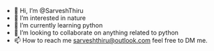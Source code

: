 - 👋 Hi, I’m @SarveshThiru
- 👀 I’m interested in nature
- 🌱 I’m currently learning python
- 💞️ I’m looking to collaborate on anything related to python
- 📫 How to reach me sarveshthiru@outlook.com feel free to DM me.

<!---
SarveshThiru/SarveshThiru is a ✨ special ✨ repository because its `README.md` (this file) appears on your GitHub profile.
You can click the Preview link to take a look at your changes.
--->
